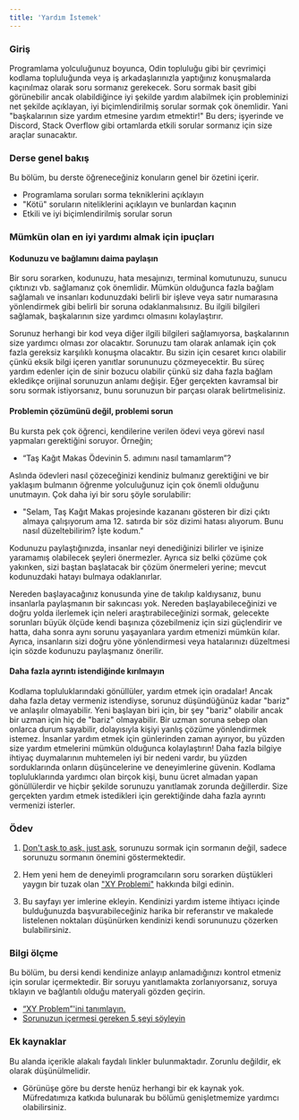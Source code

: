 ```yaml
---
title: 'Yardım İstemek'
---
```


### Giriş

Programlama yolculuğunuz boyunca, Odin topluluğu gibi bir çevrimiçi kodlama topluluğunda veya iş arkadaşlarınızla yaptığınız konuşmalarda kaçınılmaz olarak soru sormanız gerekecek. Soru sormak basit gibi görünebilir ancak olabildiğince iyi şekilde yardım alabilmek için probleminizi net şekilde açıklayan, iyi biçimlendirilmiş sorular sormak çok önemlidir. Yani "başkalarının size yardım etmesine yardım etmektir!" Bu ders; işyerinde ve Discord, Stack Overflow gibi ortamlarda etkili sorular sormanız için size araçlar sunacaktır.

### Derse genel bakış

Bu bölüm, bu derste öğreneceğiniz konuların genel bir özetini içerir.

- Programlama soruları sorma tekniklerini açıklayın
- "Kötü" soruların niteliklerini açıklayın ve bunlardan kaçının
- Etkili ve iyi biçimlendirilmiş sorular sorun

### Mümkün olan en iyi yardımı almak için ipuçları

#### Kodunuzu ve bağlamını daima paylaşın

Bir soru sorarken, kodunuzu, hata mesajınızı, terminal komutunuzu, sunucu çıktınızı vb. sağlamanız çok önemlidir. Mümkün olduğunca fazla bağlam sağlamalı ve insanları kodunuzdaki belirli bir işleve veya satır numarasına yönlendirmek gibi belirli bir soruna odaklanmalısınız. Bu ilgili bilgileri sağlamak, başkalarının size yardımcı olmasını kolaylaştırır.

Sorunuz herhangi bir kod veya diğer ilgili bilgileri sağlamıyorsa, başkalarının size yardımcı olması zor olacaktır. Sorunuzu tam olarak anlamak için çok fazla gereksiz karşılıklı konuşma olacaktır. Bu sizin için cesaret kırıcı olabilir çünkü eksik bilgi içeren yanıtlar sorununuzu çözmeyecektir. Bu süreç yardım edenler için de sinir bozucu olabilir çünkü siz daha fazla bağlam ekledikçe orijinal sorunuzun anlamı değişir. Eğer gerçekten kavramsal bir soru sormak istiyorsanız, bunu sorunuzun bir parçası olarak belirtmelisiniz.

#### Problemin çözümünü değil, problemi sorun

Bu kursta pek çok öğrenci, kendilerine verilen ödevi veya görevi nasıl yapmaları gerektiğini soruyor. Örneğin;

- “Taş Kağıt Makas Ödevinin 5. adımını nasıl tamamlarım”?

Aslında ödevleri nasıl çözeceğinizi kendiniz bulmanız gerektiğini ve bir yaklaşım bulmanın öğrenme yolculuğunuz için çok önemli olduğunu unutmayın. Çok daha iyi bir soru şöyle sorulabilir:

- "Selam, Taş Kağıt Makas projesinde kazananı gösteren bir dizi çıktı almaya çalışıyorum ama 12. satırda bir söz dizimi hatası alıyorum. Bunu nasıl düzeltebilirim? İşte kodum."

Kodunuzu paylaştığınızda, insanlar neyi denediğinizi bilirler ve işinize yaramamış olabilecek şeyleri önermezler. Ayrıca siz belki çözüme çok yakınken, sizi baştan başlatacak bir çözüm önermeleri yerine; mevcut kodunuzdaki hatayı bulmaya odaklanırlar.

Nereden başlayacağınız konusunda yine de takılıp kaldıysanız, bunu insanlarla paylaşmanın bir sakıncası yok. Nereden başlayabileceğinizi ve doğru yolda ilerlemek için neleri araştırabileceğinizi sormak, gelecekte sorunları büyük ölçüde kendi başınıza çözebilmeniz için sizi güçlendirir ve hatta, daha sonra aynı sorunu yaşayanlara yardım etmenizi mümkün kılar. Ayrıca, insanların sizi doğru yöne yönlendirmesi veya hatalarınızı düzeltmesi için sözde kodunuzu paylaşmanız önerilir.

#### Daha fazla ayrıntı istendiğinde kırılmayın

Kodlama topluluklarındaki gönüllüler, yardım etmek için oradalar! Ancak daha fazla detay vermeniz istendiyse, sorunuz düşündüğünüz kadar "bariz" ve anlaşılır olmayabilir. Yeni başlayan biri için, bir şey "bariz" olabilir ancak bir uzman için hiç de "bariz" olmayabilir. Bir uzman soruna sebep olan onlarca durum sayabilir, dolayısıyla kişiyi yanlış çözüme yönlendirmek istemez. İnsanlar yardım etmek için günlerinden zaman ayırıyor, bu yüzden size yardım etmelerini mümkün olduğunca kolaylaştırın! Daha fazla bilgiye ihtiyaç duymalarının muhtemelen iyi bir nedeni vardır, bu yüzden sorduklarında onların düşüncelerine ve deneyimlerine güvenin. Kodlama topluluklarında yardımcı olan birçok kişi, bunu ücret almadan yapan gönüllülerdir ve hiçbir şekilde sorunuzu yanıtlamak zorunda değillerdir. Size gerçekten yardım etmek istedikleri için gerektiğinde daha fazla ayrıntı vermenizi isterler.

### Ödev

<div class="lesson-content__panel" markdown="1">

1. [Don't ask to ask, just ask](https://dontasktoask.com/), sorunuzu sormak için sormanın değil, sadece sorunuzu sormanın önemini göstermektedir.

2. Hem yeni hem de deneyimli programcıların soru sorarken düştükleri yaygın bir tuzak olan ["XY Problemi"](https://xyproblem.info/) hakkında bilgi edinin.

3. Bu sayfayı yer imlerine ekleyin. Kendinizi yardım isteme ihtiyacı içinde bulduğunuzda başvurabileceğiniz harika bir referanstır ve makalede listelenen noktaları düşünürken kendinizi kendi sorununuzu çözerken bulabilirsiniz. 
</div>

### Bilgi ölçme

Bu bölüm, bu dersi kendi kendinize anlayıp anlamadığınızı kontrol etmeniz için sorular içermektedir. Bir soruyu yanıtlamakta zorlanıyorsanız, soruya tıklayın ve bağlantılı olduğu materyali gözden geçirin.

- [“XY Problem”'ini tanımlayın.](https://xyproblem.info/)
- [Sorunuzun içermesi gereken 5 şeyi söyleyin](kamp.us/odin/yardım-istemek)

### Ek kaynaklar

Bu alanda içerikle alakalı faydalı linkler bulunmaktadır. Zorunlu değildir, ek olarak düşünülmelidir.

- Görünüşe göre bu derste henüz herhangi bir ek kaynak yok. Müfredatımıza katkıda bulunarak bu bölümü genişletmemize yardımcı olabilirsiniz.